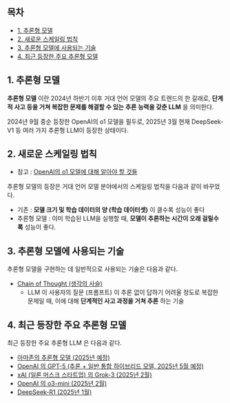 ## 목차

* [1. 추론형 모델](#1-추론형-모델)
* [2. 새로운 스케일링 법칙](#2-새로운-스케일링-법칙)
* [3. 추론형 모델에 사용되는 기술](#3-추론형-모델에-사용되는-기술)
* [4. 최근 등장한 주요 추론형 모델](#4-최근-등장한-주요-추론형-모델)

## 1. 추론형 모델

**추론형 모델** 이란 2024년 하반기 이후 거대 언어 모델의 주요 트렌드의 한 갈래로, **단계적 사고 등을 거쳐 복잡한 문제를 해결할 수 있는 추론 능력을 갖춘 LLM** 을 의미한다.

2024년 9월 중순 등장한 OpenAI의 o1 모델을 필두로, 2025년 3월 현재 DeepSeek-V1 등 여러 가지 추론형 LLM이 등장한 상태이다.

## 2. 새로운 스케일링 법칙

* 참고 : [OpenAI의 o1 모델에 대해 알아야 할 것들](../../AI%20Trend/AI_TREND_Sep_2024.md#20240915-일)

추론형 모델의 등장은 거대 언어 모델 분야에서의 스케일링 법칙을 다음과 같이 바꾸었다.

* 기존 : **모델 크기 및 학습 데이터의 양 (학습 데이터셋)** 이 클수록 성능이 좋다
* 추론형 모델 : 이미 학습된 LLM을 실행할 때, **모델이 추론하는 시간이 오래 걸릴수록** 성능이 좋다.

## 3. 추론형 모델에 사용되는 기술

추론형 모델을 구현하는 데 일반적으로 사용되는 기술은 다음과 같다.

* [Chain of Thought (생각의 사슬)](LLM_기초_Chain_of_Thought.md)
  * LLM 이 사용자의 질문 (프롬프트) 이 추론 없이 답하기 어려울 정도로 복잡한 문제일 때, 이에 대해 **단계적인 사고 과정을 거쳐 추론** 하는 기술

## 4. 최근 등장한 주요 추론형 모델

최근 등장한 주요 추론형 LLM 은 다음과 같다.

* [아마존의 추론형 모델 (2025년 예정)](../../AI%20Trend/AI_TREND_Mar_2025.md#20250305-수)
* [OpenAI 의 GPT-5 (추론 + 일반 통합 하이브리드 모델, 2025년 5월 예정)](../../AI%20Trend/AI_Trend_Feb_2025.md#20250228-금)
* [xAI (일론 머스크 스타트업) 의 Grok-3 (2025년 2월)](../../AI%20Trend/AI_Trend_Feb_2025.md#20250218-화)
* [OpenAI 의 o3-mini (2025년 2월)](../../AI%20Trend/AI_Trend_Feb_2025.md#20250204-화)
* [DeepSeek-R1 (2025년 1월)](../../AI%20Trend/AI_Trend_Jan_2025.md#20250122-수)